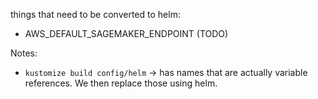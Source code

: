 things that need to be converted to helm:
* AWS_DEFAULT_SAGEMAKER_ENDPOINT (TODO)

Notes:
* `kustomize build config/helm` -> has names that are actually variable references. We then replace those using helm.
